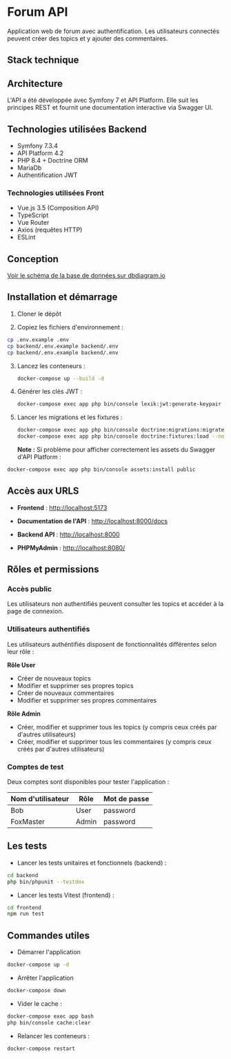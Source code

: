 # Forum API

Application web de forum avec authentification. Les utilisateurs connectés peuvent créer des topics et y ajouter des commentaires.

## Stack technique

## Architecture

L'API a été développée avec Symfony 7 et API Platform. Elle suit les principes REST et fournit une documentation interactive via Swagger UI.

## Technologies utilisées Backend

- Symfony 7.3.4
- API Platform 4.2
- PHP 8.4 + Doctrine ORM
- MariaDb
- Authentification JWT

### Technologies utilisées Front

- Vue.js 3.5 (Composition API)
- TypeScript
- Vue Router
- Axios (requêtes HTTP)
- ESLint

## Conception

[Voir le schéma de la base de données sur dbdiagram.io](https://dbdiagram.io/d/Forum-API-68e9428fd2b621e42249a36a)

## Installation et démarrage

1. Cloner le dépôt

2. Copiez les fichiers d'environnement :

```bash
cp .env.example .env
cp backend/.env.example backend/.env
cp backend/.env.example backend/.env
```

3. Lancez les conteneurs :

   ```bash
   docker-compose up --build -d

   ```

4. Générer les clés JWT :

   ```bash
   docker-compose exec app php bin/console lexik:jwt:generate-keypair --skip-if-exists
   ```

5. Lancer les migrations et les fixtures :

   ```bash
   docker-compose exec app php bin/console doctrine:migrations:migrate --no-interaction
   docker-compose exec app php bin/console doctrine:fixtures:load --no-interaction

   ```

   **Note :** Si problème pour afficher correctement les assets du Swagger d'API Platform :

```bash
docker-compose exec app php bin/console assets:install public
```

## Accès aux URLS

- **Frontend** : [http://localhost:5173](http://localhost:5173/)

- **Documentation de l'API** : [http://localhost:8000/docs](http://localhost:8000/docs)

- **Backend API** : [http://localhost:8000](http://localhost:8000)

- **PHPMyAdmin** : [http://localhost:8080/](http://localhost:8080/)

## Rôles et permissions

### Accès public

Les utilisateurs non authentifiés peuvent consulter les topics et accéder à la page de connexion.

### Utilisateurs authentifiés

Les utilisateurs authéntifiés disposent de fonctionnalités différentes selon leur rôle :

**Rôle User**

- Créer de nouveaux topics
- Modifier et supprimer ses propres topics
- Créer de nouveaux commentaires
- Modifier et supprimer ses propres commentaires

**Rôle Admin**

- Créer, modifier et supprimer tous les topics (y compris ceux créés par d'autres utilisateurs)
- Créer, modifier et supprimer tous les commentaires (y compris ceux créés par d'autres utilisateurs)

### Comptes de test

Deux comptes sont disponibles pour tester l'application :

| Nom d'utilisateur | Rôle  | Mot de passe |
| ----------------- | ----- | ------------ |
| Bob               | User  | password     |
| FoxMaster         | Admin | password     |

## Les tests

- Lancer les tests unitaires et fonctionnels (backend) :

```bash
cd backend
php bin/phpunit --testdox

```

- Lancer les tests Vitest (frontend) :

```bash
cd frontend
npm run test
```

## Commandes utiles

- Démarrer l'application

```bash
docker-compose up -d
```

- Arrêter l'application

```bash
docker-compose down
```

- Vider le cache :

```bash
docker-compose exec app bash
php bin/console cache:clear
```

- Relancer les conteneurs :

```bash
docker-compose restart
```
